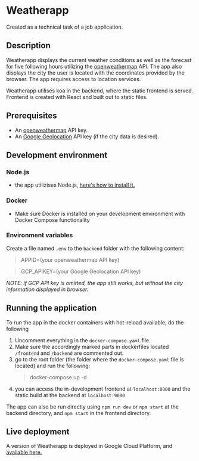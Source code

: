 # Weatherapp

Created as a technical task of a job application.

## Description

Weatherapp displays the current weather conditions as well as the forecast for five following hours utilizing the [openweathermap](http://openweathermap.org/) API. The app also displays the city the user is located with the coordinates provided by the browser. The app requires access to location services.

Weatherapp utilises koa in the backend, where the static frontend is served. Frontend is created with React and built out to static files.

## Prerequisites

- An [openweathermap](http://openweathermap.org/) API key.
- An [Google Geolocation](https://developers.google.com/maps/documentation/geocoding/overview) API key (if the city data is desired).

## Development environment

### Node.js

- the app utilizises Node.js, [here's how to install it.](https://nodejs.org/en/download/package-manager/#macos)

### Docker

- Make sure Docker is installed on your development environment with Docker Compose functionality

### Environment variables

Create a file named `.env` to the `backend` folder with the following content:

> APPID=(your openweathermap API key)

> GCP_APIKEY=(your Google Geolocation API key)

_NOTE: if GCP API key is omitted, the app still works, but without the city information displayed in browser._

## Running the application

To run the app in the docker containers with hot-reload available, do the following

1. Uncomment everything in the `docker-compose.yaml` file.
2. Make sure the accordingly marked parts in dockerfiles located `/frontend` and `/backend` are commented out.
3. go to the root folder (the folder where the `docker-compose.yaml` file is located) and run the following:
   > docker-compose up -d
4. you can access the in-development frontend at `localhost:8000` and the static build at the backend at `localhost:9000`

The app can also be run directly using `npm run dev` or `npm start` at the backend directory, and `npm start` in the frontend directory.

## Live deployment

A version of Weatherapp is deployed in Google Cloud Platform, and [available here.](https://weatherapp-wn3jf3onvq-uc.a.run.app/)
